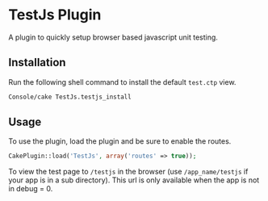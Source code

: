 # TestJs Plugin

A plugin to quickly setup browser based javascript unit testing.

## Installation

Run the following shell command to install the default `test.ctp` view.

``` bash
Console/cake TestJs.testjs_install
```

## Usage

To use the plugin, load the plugin and be sure to enable the routes.

``` php
CakePlugin::load('TestJs', array('routes' => true));
```

To view the test page to `/testjs` in the browser (use `/app_name/testjs` if your app is in a sub directory). This url is only available when the app is not in debug = 0.

